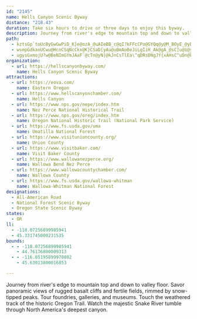 ```yaml
---
id: "2145"
name: Hells Canyon Scenic Byway
distance: "218.43"
duration: Take six hours to drive or three days to enjoy this byway.
description: Journey from river's edge to mountain top and down to valley floor. Savor panoramic views of rugged basalt cliffs and fertile fields, rimmed by snow-tipped peaks. Tour foundries, galleries, and museums. Touch the weathered track of the historic Oregon Trail. Watch the majestic Snake River tumble through North America's deepest canyon.
path:
  - kztsGp`toUcByGwGwPiD_K}e@ozA_@uAIeBB_c@qI?kFFcCPo@GYQq@y@M_BOyE_@yDiLs]cEuOwfAcdDsMka@sFwN}CyGgFoImJaKqHyF}DoBuNeFkMsDub@uKeHyA{M{DsiAaZaXiHmZaG_Dw@iJiD_DcA}fAqX}MyDe~Aya@{eBgd@mE_@aMKsf@DmBw@sAoAuUe_@w@eAgCaC}iDy{Bop@eYwEkBoBm@oCa@gEKsu@x@{BMsBe@aA_@_Ak@yBmBo@y@sAsBiEmKaAmBoBmCk@k@wBuAmEyAw}Ayc@{LaD}Ew@cm@{FkEWoABoD`@}OlEcBXiED_s@k@{J?EcSIyBU_Ca@uBkAeEgBiDgB}BqR{PwCwC{AwBiAsBa|@ysBoCiHmAmDyAeFyAoGiBoK_PykAi@qEu@qJc@yNu@sdA@msCBsCNgCX_ClAiEj@sA|IyOvA{CZkAn@eDXcEBkBOsDYaC_AaE}DgLqAmEiAmF{@gGo@eH[qIQ}a@k@oLm@gF{@qGwRmmA}A{HaBmGcB{EaEgIyCgEqGaH}WqWiCqCmCaEuAuCm@iBo@mCo@iES_CKkC?gEN{DX{Ct@wEvDoNhDgJhAiCbMgUbHaMhB{D^kA^sBx@gGt@gCpAsBxAeAbF_AjAs@v@u@~@cBfEaKlAoBtAeBbAy@bGgDlAcAzGoIbCsEzAaEvAsCPm@Dk@KeAi@sAk@s@qAeA_@MsBQ}LS{GmA{C]gCAuEd@yBCsDcAyBQcAYiAq@_B{AcAs@oA]{AKq@AaJr@mCJ_CWwGqAiBAwIzAqC\_Vv@kD@cCM_BYsBq@uOiHcC}@u@KqABaAXcBjAqDbDyAp@i@J_BDcB_@sA}@eAoA_AwBi@sCaLghAgAeL[uEDcGJuAh@cDfAkDdAuB|AqB`BqAzAu@rIeDhAy@r@kANm@NuAEyASkAo@sAgGaFeA_Bq@{Ay@qE[mKYoCc@wBkAuCgI}Ns@qBKs@YqDHmCvDw[PaCDeAEyBUcB_@_Bm@qA_AqA}@o@yAe@{AC_Eh@qAEmA]iAs@a@a@w@mAy@_C_@yBM}B_A}l@QyGWoDe@wE{@oGsAuFaF{Pi@}BYcCE}ALgDNmAZyAb@yA^s@|AkBnAu@hAc@pR{BvAYbA_@~@_Ax@yATw@|AcJ^mA~@wBbAiAx@i@hCe@bHBfCQh@QxA}@j@o@v@yA~@gDpDqTdA_DhAyBlA_BvKoKt@mARq@NeBCsAGg@i@yAcBaC]cAi@}DCmAB}AFu@rDsXrCwVh@gCnAyCjAyApAs@bB_@hBDrBj@hH~EvAf@bCPfBQdDmAvAkAj@gAb@wAZ{CC_BKmAa@eBw@eB}DuH}NiVqDsG_AuBs@wBgBkIKiA?iADuAb@wBx@_BtAeAl@Sn@IrCBnBQ|Ay@v@eAp@sBRsB?{@MsBo@wBi@gAiG_J}AcD}CyIeAsDUsAc@yECiCf@cGjAqJfB{H`AyChAkCfBgDrBsCfi@{r@nAaCt@kBp@uBd@yBn@kE^aHNasB^{GhA{DhAkC|GoLxYmh@`So]fA}Bn@}@dQ}ZxBoD`A_AdAw@jAe@bL{Dt{@}XnIGt@]bAaA`@eAJy@Fsh@HoNrAmD`@w@pCwCzJiQfAcAhNuJtBeBz@{AX}@PgAvAiJjGqW^iAnCiGxBsHpDgIn@qBn@gCr@{Ex@{KTyBb@yCj@mBbCaE|@_A~BeBvC{A|LeDhFe@jAYlDuAj_@mRhUaLlAs@`|A}zAtrCepCzDaEnCiEbCsFt^_mAhA{C~AyBtI_FnA_Ab@a@dDeGhAeAnAUfX_@b@QRWJYHaA^mdARwCp@uB|BeDbBkDbBoGlCmLT{ANwBh@}SR}Bb@qCnY{tAl@gCtAeE`EuIdBqCzBcBtBy@|BY`C@jCb@fDnApM~FbB^dBN|BAhAQfBg@fKeEhyAwl@nAw@hA_A|A_Cn@yAh@uB`@kDFyASsVB}B^uHCkCUuC_@uB}CsIs@kC[yBIgC?_APuC\}Bvl@}xCpE}Tt@yCvBsG~X_m@~G}Mn@kBd@mBpA}HhBsFlHuQbC}LhC_KhAuC^u@lBuBt_@kXxAqAjAsA|AeCn@aBhAyDnAiG\eD@mBKeCYeCoBiHc@gDIeAB{RMmDS{AqAmDoDyFaAaBy@qB_AaDoB{H}C{I_@yAEcCBe@tCgUDcG?qVbT?xJa@x@WhAmAVy@VyADu@j@{\BoCOgEaA{JGwCF{CVyC`@kC|@oClEsJr@sC~@{FnAwEvDaLlBiFbH}Ox@wBtKg`@rAsDnAgClCwDjNaMbCiBxDwBlN{FlFgDrEkDbLqLhJgI~AiBrCoDfGoJr@w@hA{@dAc@lDu@`LsA|CKhy@lBtbCYr`@@tDGrQEnc@s@rAgAZq@Ny@FoJFeBX_C|@{C^y@~@wAhAgAlBaAdAWhAE|@BhBXlGtAvDf@hBGt@QvBcAnBwB~@sBbCgI`EuKn@sBh@_DPoBb@iRb@_Fd@sBr@kBt@{AbAwAxSqUpE{DhD}BnC{ApDyAt`@mOvI_CfFu@rSgA~Dk@xJeB~RgCzK_AhPk@fEAfNl@vD^`F~@xI`AzHj@z]jFrQhDxBvDdAz@bA^z@?`CSpGlB~Az@`GdFrDjEd@tB^xCk@zK
  - wsmpGdkanUCwu@HcnCSqNcCkx@K}CSaD[yAu@uBmAoBeJiLgIiH_Ak@gA_@sC]u@i@yBsD}BsCO_@IYOgBSqJA{DHyGImCi@gC}BaHc@eD?eBNiBpAyHxCgNn@iERqB^cOHsBRgBfCaNtIya@h@qDXmC^{DHqC@cDCmKeDa~EeAkhBM{FQgE_@}Ds@}Dy@gDcAyCsBeE}GmJ_BiCcAqB_AeCsAaFY{A_AqIgVulCsAuT[sI_@uNIkXHwMhAqb@BwCCsBS}Du@wGm@{CoSar@}CoImDgGyAsByCgDgFeE}DaCiFkBwUmGyBaAgEqC}CmDqAsB}@{AwBaGw@eE]_Ci@gGIaBEqBJaGX{Dl@kEz@uDzFoQ~@kEh@{ETuFEmGO{BaFyh@[_Eg@iLG_M@yDrBadAXmJXyF^aEzAcLl@mDvGc\ZyCBsDKiBs@qE{A_IWsB?u@HeBl@gDzFuI|BwD|@yBdA}Dh@}DVuEdAye@D_DuAq_@@oBVyDn@oExCaQjIk`@zc@koB~Koh@~@sGh@yFd@qLFec@JwBD{DUuVYwIUqBs@{DcAsDuAmDy@sAaAsAoCqCmCgBwj@c\oC_CmBuCk@kAoAuEW{AO_CKsE@kAv@}IxFuZ\eCHyBI{BOgAs@mCy@qA}EaF_AaBi@qAS_BQ_ECiHNkAh@oArAkAbCgAbBqAT_@~@eChB}Hl@_B~BcCvMqI|@]bBDpCr@~DXnAGb@MtAcA|ByCnMkRnBmDf@eAzAmFRsBToF_@oSn@mHfAsGDu@?oA]uCy@sBmAwA{A_AoAo@sA]SMo@_AYsAEk@?mARsBnAcINkEg@}PFgDPqBl@mDvAkGx@}EXsDj@aNrBuNbAyEj@yA^[x@]x@BbCd@bA@bBMn@e@bAkBR{@t@wGToE?mA_@eCc@qAeAuAwAy@k@KmAEyD\i@Ec@K_Ay@e@sAOy@^iQJwAl@yCVu@zAyCt@y@bAw@zAs@`J{Af@SXYx@qBNm@?q@CgBe@aHNsAt@wBx@sAp@aBZ{At@oQZ_CbIq^PqB?eBIc@wHmW[iCZsBpCqET{@PkABeAuAiTImJIaAOsAu@kDc@{DEmBJ_EhA{HCmAGq@_@sA]m@}EgFqA_DW_AU{BC_BTeF|@eK^iBbAoDfA_ClAyBxNiTx@gBfCyHn@aAbCwC~AuC^qA`@oD?sBq@gJO_E?m@\eDjDcOl@gBlAmBdA_AvD_ClBeBh@s@nBsDdB_Cl@g@bFqClBaBnAgBzEsIhAuAtBqAjIsBhCcA^Yx@cAbAkBnAgA~E_CpAy@\_@|@_B|A{El@w@t@e@n@SlEGhAWvCgCfEkEz@m@dAg@v@EbAJdAr@f@~@d@rANx@ZfKPzAb@lBl@vAb@t@hAhArAt@~@PzLZnBjApC`DhBbA~@?h@Wp@o@l@yAF_@@wAAgCaAsLaAuGmBaJGmCJwBJaA`EcSj@mDTwBFoBIkCiBiOKmBB_BNyAd@mBhB_E`AmCTmB?mAImA[cBmDyQOwBCsARsDPsApBuIJmCGcCOuAwA{IyAeLOwDJiAh@gC|@kBlBcCx@eB\{AVsBDcBYcNUkB[_A_@y@g@g@iAs@s@QyBM}A_@_CmBiCsCi@cAy@iCsBkJk@qDw@yM?mDDgATeBdB{DZqAHy@I_DcCqQiAyFaHkRq@qBm@yBOmAIyBMeHKgB}DsZU}BEmBBgBd@sDt@qChAuB~@gAlAcAlDoBnc@iTzAy@fAcAr@cAd@kA^yAReBDmAEuGJ}DX{AnBmFbBkBb@[da@wW|BeBnAsBn@sBb@_DNyEb@uBdAwBlDcErDeFj@_Bd@aCBsCO}UReCXaBr@yB`AyBfCwBhBgA|CeC~@uAdAmC`@}BJ{C_@kiAUeQSeBy@_DaFkMy@qA]YqBy@_AGcPrAeB_@}@e@y@w@e@aA_AmDHuK?sPCig@?mpAe@gDs@kCsAgDwGuMcCmEoBeBgAg@_R{EkIoByIgCmDuAuN_FuN{Fo]iMaAq@m@s@Yk@YqB?{AX{Ab@_AdAsA|U{WrBoBjIkJTa@f@_BFe@?gAUwAi@_Ai@a@iAYsGCmc@b@mBf@}NlIeCv@q^fFoD^yAUc@S_@[sDqE_Am@mAS_B?qIdAkFf@aQtDcB?}@Oy@e@qLgImB_AaD{@_HqAcEq@mDu@s@CqAPwAr@aOzMcAd@}ARcAE{A_@eIaGkQuOaAg@eB_@cA@s@Nu@ZwRtL_A^y@@k@IoA}@oJaLcCmDi@yAKgA?aAHiARy@^y@t@{@xAeA~IaFdEsBdFsCxUaM`Aq@|A_Bx@uAn@mCNqBBwXEuAc@_C_AqBmAoAmAk@{@Ky@E_CRe}@bSwCNuAK_Cs@wCsBaj@en@oBaB_B_AwCuA_Bi@gDo@oCW_Oq@gCg@uBqAiBuBkAqBoGwOcAeA}@k@eASoA?oxAHsCIaBy@qAoA}@cBU{@o@yDC{lAUc`@OgHMotBUmgABgAZkC\sAn@}AbCiEn@mB`@qBdHiw@d@gHE_B]{Ba@gAk@cAiA_AcI}Cmb@_Og@Ye@s@Sa@Sy@QqByAyg@@mBXgEXyBb@mBzAyDl@gAtAeBhA_A|BqAnPuGlA_AvAuBp@qBb@mCHyCSsEmCkZBuBt@qFb@iFEwCW{A_AwBu@aAkFgDkOsIu@k@q@u@[w@Mg@KmCVsHGaCOkBUmBk@kCeC{HUgCe@}pA?_ASsBi@wA_As@oCYkDE}Aq@k@a@e@k@s@gBUsAcBaOQ{@Wk@y@cA_Aa@eBSuGJcCCmB_@uDcC_IgHmBo@q@?qAXwCpAgAXsAFiAUy@c@wEgDqKcH_AWwFm@q@Y}@w@cAaB}DuHo@w@mAo@iBIoARsDjAgBJ_Bk@wAqAq@{AyB_Je@wAq@cA_CyBe@gAm@{BOyB_@i[o@iGgHcVcQej@_@gAmFsKi@_Be@uBS}A}@oIO_Ao@aCiA_CsEeHi@gAi@mBe@qBSmBKmBEaIOaCw@_DyA{Du@_DmAgHi@wAyA}AaJkCeBm@i@c@w@u@o@kAyE}Jm@w@k@_@iAKmEp@}BL_BEcBYcC{@cCeBoAyAcBsCw@_CoAsFkKsf@k@gDOkAI{CDmBn@oKEeCYmBcBgEoEmJgBeCiBsAwScKk@_@iA_Bi@eBKsARyZ?wAMoBo@qE_@uAwAiDiA{AiA_AqA{@eBk@{AWeLUcEWoCw@yBcAuE_DmGyDuMcJsDqD{KgMwSiWcH{G{KoJkAe@qCa@cFKoK?iBYm@_@{@}@{@uBWyCBoECqAYmAc@s@{@k@sJsAqCEcEj@cAKsAq@eCcIiAeD
  - ugysGxmojU?w@BeNImGYmJAaF`@cTn@yN|@kJnCsTlEa\^qDRsDNgJY{xAHsC^uDn@kDbDwJjmAuhDnAoE^sBReBN_COaxCI}UGuqAZ}XToHx@gNtB_VlG}e@`@aHPeXOaGUaDYwDoAoLY_ECgBVaGDuDI}AYmAk@wAcAcAaKcGwDaDsAaBqAyB_D{GBkAJm@\e@h@Kz@PpSpQxBxA`H~BhGdClUxHjPzB~JQ`Io@tc@zEdLnEjJJd@SbP_@hB?tPw@vFh@lB^~@f@xRdAjJlBfQX`EdA~KhFlHJhB^fGlC`Dx@tAjAbAzAdAb@`CXxDzApD~@`FdB`ADbF`BnKxBvKjAzIYvC~@bHnArAUhC_A`HqArHuBnDCrIkAz@U`CmAjBq@h@k@jH{BrEeAlGm@rR`BvGDlGV|Dd@zI`@bFWpH_BhBO~@Y|@l@d@v@l@f@hDdBh@h@lAj@~A`BtAv@jGl@fH_@xAg@vAeAjD{C|DaFrAqA`IgHbEaCbHkAfIQhABv@YbAw@bCs@~@a@lDqBnA@nCh@vCQfE_AfIaHhBsFhBgDlCsDh@aA^_BfM{TfBaEnAmBXG`GqCpH_EbGsBrCmC|@g@dA@fM~ClBJpIgEdAIf@Ph@f@h@jFh@lA~ApBzHhGnB|@|ADbFw@x@DrDx@nAYh@m@pCeFhBw@dBSrBJ`ElAj@BzHe@rEK~@_@t@q@l@{@h@sA|A}AbDo@^k@~@kC`Ba@p@YrCyCb@Sd@Rb@lAd@dCt@Lr@AlAY|@q@`BqBlA{Ah@mAZ_BFsCPmB\}B`@s@v@i@bAQjAJbAt@lEpBj@Dr@Yb@i@LiBKmAq@}EBsB`@gBlBmEx@gAhCeBlCaCtB}A`@[JYD_@[qAw@mA_@eAo@uLcAgGe@gBO}AGcBBiA\u@|Bq@tAd@jRlItE~BdBf@`AFj@g@Hq@Co@yC_Kg@yByFiLC}@x@gDHcAc@iDWoENeAj@m@tCuGjA_Cl@e@dARpAjAdA^hDeBd@D^R|A~Ab@DjDeApBQ~@g@Xe@~@_C~AgDlAmBhASrA?t@QrCsCf@M|@JhAl@l@^bAdAx@zAXdATfDh@jCn@dATFXCNG\g@t@yEr@_DHoADwJXgAn@e@tHJ`@Qf@_@z@{AXWd@MdAXfCxBlCxDXXn@Fd@MRYxAmC|AmBt@k@rAk@hAAxE`AzFXbFy@~Bm@`FmBrBWb@MhC_D^aBDw@Eu@OeAe@s@}BgAsEkAeL_CsDkBc@iAo@yFCmCBq@XeAb@y@P{Ae@qBi@oASkK|@aFD{@OeA]}@e@GmADiAM_@s@YkAWeBCgB^mG?m@c@}CCy@Fo@r@y@rDyBnAeAtA{Ad@wAP_AIgBe@aHc@wAm@s@q@g@k@?aBdA}CfAk@G]UYm@Ea@B_APg@f@y@nBiAfGaAhHy@dDg@d@Uh@i@n@yANk@Bw@?uASmAUq@q@y@eBmAcDkBQUSk@OeB?s@SeB_BmCYs@mBaH_ByEE{@BcC[oCa@eAgB_CuBuBs@}Ai@aB{@gIw@uDiBcGKs@JaCt@sBFeAM}GIq@_@WyBJoAm@sBEi@Y?eA^e@rCgAvAy@n@y@nDuGpHsKlAgCn@e@lGv@rB_@dLgJxBeEx@uB~B_FvDgEXw@Os@y@g@mD?cCQiCy@sC_B]q@L}Ad@]hCKrBg@`EsCxAg@ZYrAq@Zw@NcAp@w@t@Aj@Tl@l@lA^hAMdAs@n@qAt@yBzC{CnAkEd@a@h@WtB{Bp@{AbC}Ah@gB^mCDq@g@aAQm@Hw@b@_@h@RNj@Cd@_AtKUp@y@t@m@V[l@Sx@k@|AqCzBeAfE}BdDyB`Gy@zAcAj@qCj@yAJa@NYh@?bAZh@pE`Bh@^?~@Ir@qA`J}@lCq@lAKh@Bh@N\nBRlAMd@gA?kCn@kCx@iF`FkMrFkJhBkBbBaAlCgE~@u@jCo@tB}CLaFQ}D?iDx@uC^{IKaCcCgHOoBi@iCmBaFo@kFo@sA}G{Ki@qAc@{C_@mAiCmDmCeFyAuBYeAIsABgAR_BIsEMqBu@uEmEcPiA_Dw@aEQyBc@mBu@eBqBuGOmER_E?sCi@sGUgH?eDU_CSm@sEsBcDcFmBkDmG{Ig@gAqAgGs@eGiAgCUeBCsAiBmFe@mB]sEo@eFiBoF}@yGeBaF_BuGcAyCcByIuBuEgAyEmBsGiB{EuAaDsAcBs@uAuAqEaEuImAiG{@wBgF}Jc@kHs@uC_DaEaA}AgA{B[{Aw@{Ki@wCiCgIo@iCyA}EiAgCmA{G_BgL_@uGmEqd@NsA^kBhAsChAuAfDy@bC_AbE}@xAg@nCo@jDwAtCYx@YbARbB|@~@r@|BRnCSdEwA|@?hAJ|@KvBqAhAa@~@EbCj@xBtAt@P`B?j`@fEhBEdJb@tG`DhK`LpIPbA_Ed@kDt@}Dz@eBdAq@rE_@|CEh@YfFgEzFgHfB_BbCmCjFq@fDcFdCs@vAy@tEeDhCaCX}@vC}Ph@kAf@_@fBM`D~@tBd@bCDfCtAhARx@OxAeAd@MrAH|IbFtHhDnBvBh@^rA`@jBJhA`@~FlDxCJ|B^h@MxC_B`H_Ep@s@vA_CrCgHz@m@jDEj@e@h@{@|AqEh@m@ZSvAa@bEq@r@a@t@oApE{KtKkXpFiOj@q@l@UzBiB~@a@vBSnQjDdQT~BMfBPh@TxBpBh@TbEr@nBbArAxArBxCb@d@j@TjIp@xCF|Ah@|BzA|GtBp@|@Vp@DnDNlAXb@|B`Bx@zBNPh@LhB[Z@h@VrAtAz@rAZpB@x@XdANL^?hBUf@NT^^xA@pDPh@^h@tAnANp@^~DRZ^Pr@@nBu@r@MfDnArBDjA`AhAhClEfC^p@~@zB|@fD?|@Of@iArCy@l@eA\wDFc@l@Ir@b@~B^p@|BzCn@^r@DrDQjBLvBa@fH_Cb@JTXH~@WnJeA|EKz@Wr@e@l@y@Pu@r@Md@AlAd@dAvDlCTRHXC^e@dBsBrDi@jAC^Fd@Xn@r@RfCB~BQf@Pr@f@n@fBB|@MzAk@vAm@l@i@pAKl@?t@N~@X|@nBlDRl@Jf@EjAO^c@XU?yAm@o@KS@YTOZG^Cd@Nv@tAzERfBCr@Od@k@jAMf@Bd@\~@zA`Ch@jBLfAKnFSjBa@r@[VsAd@yALiA_@y@g@s@?cCx@iAFo@RmBu@iAU_An@cAbBa@b@g@P_A@_@SSYc@qAeAa@g@J]^iAzBc@L}Ee@cCAs@TUh@SnAB|@FTv@|@n@MbBy@XEpA^~DrCn@Rn@DpF?rEZvGe@n@Px@f@xAb@zKk@fCY~B?^PXd@`CfFzRtIlAR^PdAhAd@HtA?ZLl@v@lAl@`BxC^`@rAPVTlBhE|AnBrAb@nBIvCmB~@Mh@DbAXhA`AhAjBn@rAl@r@l@f@|@Px@AhCc@bBY^SrBkCn@g@bCs@|@e@hAgA|DeFhDuBtBWzADj@XrCfClAVbBEh@J^N~@|A|@tCd@^jAPl@Eh@ShBsCn@q@fLiJfCsAhAE|Cd@pJzBpADzD_@pEEdALbAb@bAt@x@Nt@E`BRxBEfVmAlBXdGxBnAZfIv@bBKbFeB`CO`NH|Bj@lCdBdA`@vAJnAMbAa@j@e@~BmClFyEx@E|Af@zJzKn@d@r@RxAJfD_@bA^z@LtAAfAi@bCuBj@S`B@tBjAzBj@~C_@|FSxBf@~@x@lBxB^`A^xAp@vEpA|DxApBjA~@r@`@zDbAnq@|KhBfAxA|B~AtDhAjBtJ|HxDpCdFlE`AfAlDfFpFlLvAxB~FxHrCbDh@\tCd@pC?~AdAVl@TnAx@pIdAnCbCpDlE`FnA~@vCtA~AhAnBhFt@r@zD|AbAl@hA~ArCzElC~Ft@bBvBdH~B`GbBjCbAtBxEzHh@hA|@`DbElJbA`BxCjBvClEjB`B|BlAtJxB|AdAh@r@r@jBvBpKrBvDdNhTxAhFh@pFRlA^fAt@p@hA`@fCDxE\`BZxElEhAd@za@j@jJTvD^rDbAtBz@hJrFnBd@x@?x@MrFqCl@Kn@D|C~@x@@bAa@~AkBxAiAhA]n@Ev@Bp@TpGlDrDv@tSxCvDz@dEdCp@PbA?zJeD`]sMlCu@pAM|BEv@OxEwA|EqBxEsE`Aa@fIsAdD}AhPaMtJ{D~@e@rBgBlAkBdA{BrEsL`AiB`@c@r@e@h@MlA?xF`BlBx@n@D
organization:
  - url: https://hellscanyonbyway.com/
    name: Hells Canyon Scenic Byway
attractions:
  - url: https://eova.com/
    name: Eastern Oregon
  - url: https://www.hellscanyonchamber.com/
    name: Hells Canyon
  - url: https://www.nps.gov/nepe/index.htm
    name: Nez Perce National Historical Trail
  - url: https://www.nps.gov/oreg/index.htm
    name: Oregon National Historic Trail (National Park Service)
  - url: https://www.fs.usda.gov/uma
    name: Umatilla National Forest
  - url: https://www.visitunioncounty.org/
    name: Union County
  - url: https://www.visitbaker.com/
    name: Visit Baker County
  - url: https://www.wallowanezperce.org/
    name: Wallowa Bend Nez Perce
  - url: https://www.wallowacountychamber.com/
    name: Wallowa County
  - url: https://www.fs.usda.gov/wallowa-whitman
    name: Wallowa-Whitman National Forest
designations:
  - All-American Road
  - National Forest Scenic Byway
  - Oregon State Scenic Byway
states:
  - OR
ll:
  - -118.07256899985941
  - 45.331745000231535
bounds:
  - - -118.07256899985941
    - 44.76176800009313
  - - -116.85195899970802
    - 45.63013800016853

---
```


Journey from river's edge to mountain top and down to valley floor. Savor panoramic views of rugged basalt cliffs and fertile fields, rimmed by snow-tipped peaks. Tour foundries, galleries, and museums. Touch the weathered track of the historic Oregon Trail. Watch the majestic Snake River tumble through North America's deepest canyon.
